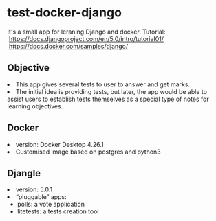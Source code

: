 ﻿# test-docker-django
 It's a small app for leraning Django and docker.
 Tutorial: 
 &nbsp;https://docs.djangoproject.com/en/5.0/intro/tutorial01/
 &nbsp;https://docs.docker.com/samples/django/
<h2>Objective</h2>
<li>This app gives several tests to user to answer and get marks.</li>
<li>The initial idea is providing tests, but later, the app would be able to assist users to establish tests themselves as a special type of notes for learning objectives.</li>
<h2>Docker</h2>
<li>version: Docker Desktop 4.26.1</li>
<li>Customised image based on postgres and python3</li>
<h2>Djangle</h2>
<li>version: 5.0.1</li>
<li>“pluggable” apps:
    <ul>
        <li>polls: a vote application</li>
        <li>litetests: a tests creation tool</li>
    </ul>
</li>
